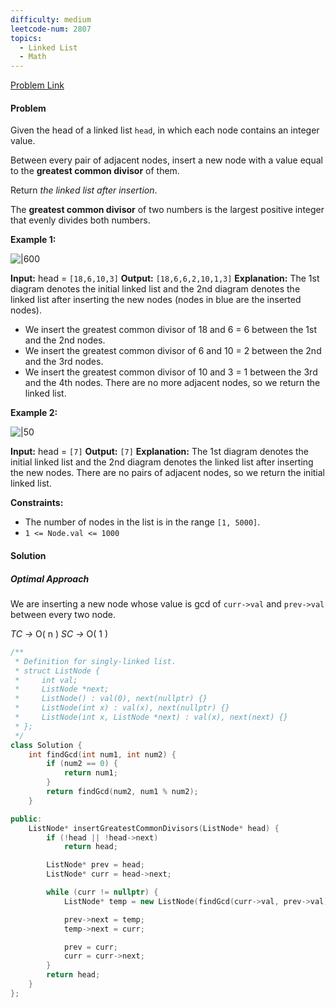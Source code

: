 ```yaml
---
difficulty: medium
leetcode-num: 2807
topics:
  - Linked List
  - Math
---
```

[Problem Link](https://leetcode.com/problems/insert-greatest-common-divisors-in-linked-list/)

#### Problem
Given the head of a linked list `head`, in which each node contains an integer value.

Between every pair of adjacent nodes, insert a new node with a value equal to the **greatest common divisor** of them.

Return _the linked list after insertion_.

The **greatest common divisor** of two numbers is the largest positive integer that evenly divides both numbers.

**Example 1:**

![|600](https://assets.leetcode.com/uploads/2023/07/18/ex1_copy.png)

**Input:** head = `[18,6,10,3]`
**Output:** `[18,6,6,2,10,1,3]`
**Explanation:** The 1st diagram denotes the initial linked list and the 2nd diagram denotes the linked list after inserting the new nodes (nodes in blue are the inserted nodes).
- We insert the greatest common divisor of 18 and 6 = 6 between the 1st and the 2nd nodes.
- We insert the greatest common divisor of 6 and 10 = 2 between the 2nd and the 3rd nodes.
- We insert the greatest common divisor of 10 and 3 = 1 between the 3rd and the 4th nodes.
There are no more adjacent nodes, so we return the linked list.

**Example 2:**

![|50](https://assets.leetcode.com/uploads/2023/07/18/ex2_copy1.png)

**Input:** head = `[7]`
**Output:** `[7]`
**Explanation:** The 1st diagram denotes the initial linked list and the 2nd diagram denotes the linked list after inserting the new nodes.
There are no pairs of adjacent nodes, so we return the initial linked list.

**Constraints:**

- The number of nodes in the list is in the range `[1, 5000]`.
- `1 <= Node.val <= 1000`

#### Solution
##### Optimal Approach

We are inserting a new node whose value is gcd of `curr->val` and `prev->val` between every two node.

*TC ->* O( n )
*SC ->* O( 1 )

```cpp title=Code
/**
 * Definition for singly-linked list.
 * struct ListNode {
 *     int val;
 *     ListNode *next;
 *     ListNode() : val(0), next(nullptr) {}
 *     ListNode(int x) : val(x), next(nullptr) {}
 *     ListNode(int x, ListNode *next) : val(x), next(next) {}
 * };
 */
class Solution {
    int findGcd(int num1, int num2) {
        if (num2 == 0) {
            return num1;
        }
        return findGcd(num2, num1 % num2);
    }

public:
    ListNode* insertGreatestCommonDivisors(ListNode* head) {
        if (!head || !head->next)
            return head;

        ListNode* prev = head;
        ListNode* curr = head->next;

        while (curr != nullptr) {
            ListNode* temp = new ListNode(findGcd(curr->val, prev->val));

            prev->next = temp;
            temp->next = curr;

            prev = curr;
            curr = curr->next;
        }
        return head;
    }
};
```
